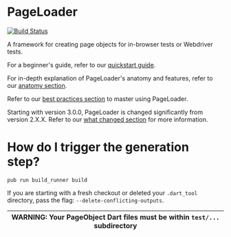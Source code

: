 PageLoader
==========

[![Build Status](https://travis-ci.org/google/pageloader.svg?branch=master)](https://travis-ci.org/google/pageloader)

A framework for creating page objects for in-browser tests or Webdriver tests.

For a beginner's guide, refer to our
[quickstart guide](https://github.com/google/pageloader/blob/master/quickstart_guide.md).

For in-depth explanation of PageLoader's anatomy and features, refer
to our [anatomy section](anatomy.md).

Refer to our [best practices section](best_practices.md) to master using PageLoader.

Starting with version 3.0.0, PageLoader is changed significantly from version 2.X.X.
Refer to our [what changed section](what_changed.md) for more information.

How do I trigger the generation step?
=====================================
`pub run build_runner build`

If you are starting with a fresh checkout or deleted your `.dart_tool` directory,
pass the flag: `--delete-conflicting-outputs`.

| WARNING: Your PageObject Dart files must be within `test/...` subdirectory |
| --- |
